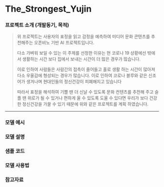 # The_Strongest_Yujin

### 프로젝트 소개 (개발동기, 목적)

> 위 프로젝트는 사용자의 표정을 읽고 감정을 예측하여 미디어 문화 콘텐츠를 추천해주는 오픈비노 기반 AI 프로젝트입니다. 
>
> 다소 가벼워 보일 수 있는 이 주제를 선정한 이유는 현 코로나 19 상황에선 밖에서 생활하는 시간 보다 집에서 보내는 시간이 더 많은 경우가 많습니다. 
>
> 이로 인하여 사람들은 사람간의 접촉이 줄어들고 홀로 생활 하는 시간이 많아져 다소 우울감에 형성되는 경우가 많습니다. 이로 인하여 코로나 블루와 같은 신조어가 생겨나며 현대인들의 정신건강이 피폐해지고 있습니다
>
> 따라서 표정을 해석하여 기쁠 땐 더 신날 수 있도록 문화 컨텐츠를 추천해 주고 슬플 땐 위로가 될 수 있거나 편하게 울 수 있도록 도울 수 있다면 우리가 보다 건강한 정신건강을 가꿀 수 있기 때문에 위와 같은 프로젝트를 계획 하였습니다.

-----------------------------------

### 모델 예시



### 모델 설명


### 샘플 코드


### 모델 사용법


### 참고자료
